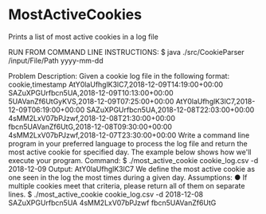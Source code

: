 # MostActiveCookies
Prints a list of most active cookies in a log file

RUN FROM COMMAND LINE INSTRUCTIONS:
$ java ./src/CookieParser /input/File/Path yyyy-mm-dd

Problem Description:
Given a cookie log file in the following format:
cookie,timestamp AtY0laUfhglK3lC7,2018-12-09T14:19:00+00:00 SAZuXPGUrfbcn5UA,2018-12-09T10:13:00+00:00 5UAVanZf6UtGyKVS,2018-12-09T07:25:00+00:00 AtY0laUfhglK3lC7,2018-12-09T06:19:00+00:00 SAZuXPGUrfbcn5UA,2018-12-08T22:03:00+00:00 4sMM2LxV07bPJzwf,2018-12-08T21:30:00+00:00 fbcn5UAVanZf6UtG,2018-12-08T09:30:00+00:00 4sMM2LxV07bPJzwf,2018-12-07T23:30:00+00:00
Write a command line program in your preferred language to process the log file and return the most active cookie for specified day. The example below shows how we'll execute your program.
Command:
$ ./most_active_cookie cookie_log.csv -d 2018-12-09 Output:
AtY0laUfhglK3lC7
We define the most active cookie as one seen in the log the most times during a given day.
Assumptions:
● If multiple cookies meet that criteria, please return all of them on separate lines.
$ ./most_active_cookie cookie_log.csv -d 2018-12-08
SAZuXPGUrfbcn5UA 4sMM2LxV07bPJzwf fbcn5UAVanZf6UtG
